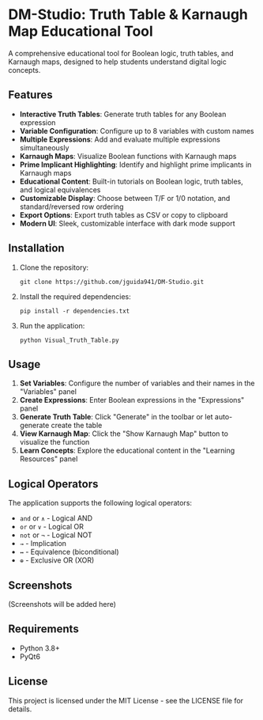 # DM-Studio: Truth Table & Karnaugh Map Educational Tool

A comprehensive educational tool for Boolean logic, truth tables, and Karnaugh maps, designed to help students understand digital logic concepts.

## Features

- **Interactive Truth Tables**: Generate truth tables for any Boolean expression
- **Variable Configuration**: Configure up to 8 variables with custom names
- **Multiple Expressions**: Add and evaluate multiple expressions simultaneously
- **Karnaugh Maps**: Visualize Boolean functions with Karnaugh maps
- **Prime Implicant Highlighting**: Identify and highlight prime implicants in Karnaugh maps
- **Educational Content**: Built-in tutorials on Boolean logic, truth tables, and logical equivalences
- **Customizable Display**: Choose between T/F or 1/0 notation, and standard/reversed row ordering
- **Export Options**: Export truth tables as CSV or copy to clipboard
- **Modern UI**: Sleek, customizable interface with dark mode support

## Installation

1. Clone the repository:
   ```
   git clone https://github.com/jguida941/DM-Studio.git
   ```

2. Install the required dependencies:
   ```
   pip install -r dependencies.txt
   ```

3. Run the application:
   ```
   python Visual_Truth_Table.py
   ```

## Usage

1. **Set Variables**: Configure the number of variables and their names in the "Variables" panel
2. **Create Expressions**: Enter Boolean expressions in the "Expressions" panel
3. **Generate Truth Table**: Click "Generate" in the toolbar or let auto-generate create the table
4. **View Karnaugh Map**: Click the "Show Karnaugh Map" button to visualize the function
5. **Learn Concepts**: Explore the educational content in the "Learning Resources" panel

## Logical Operators

The application supports the following logical operators:

- `and` or `∧` - Logical AND
- `or` or `∨` - Logical OR
- `not` or `¬` - Logical NOT
- `→` - Implication
- `↔` - Equivalence (biconditional)
- `⊕` - Exclusive OR (XOR)

## Screenshots

(Screenshots will be added here)

## Requirements

- Python 3.8+
- PyQt6

## License

This project is licensed under the MIT License - see the LICENSE file for details. 